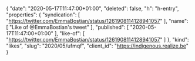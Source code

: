 {
  "date": "2020-05-17T11:47:00+01:00",
  "deleted": false,
  "h": "h-entry",
  "properties": {
    "syndication": [
      "https://twitter.com/EmmaBostian/status/1261908114128941057"
    ],
    "name": [
      "Like of @EmmaBostian's tweet"
    ],
    "published": [
      "2020-05-17T11:47:00+01:00"
    ],
    "like-of": [
      "https://twitter.com/EmmaBostian/status/1261908114128941057"
    ]
  },
  "kind": "likes",
  "slug": "2020/05/ufmqf",
  "client_id": "https://indigenous.realize.be"
}
